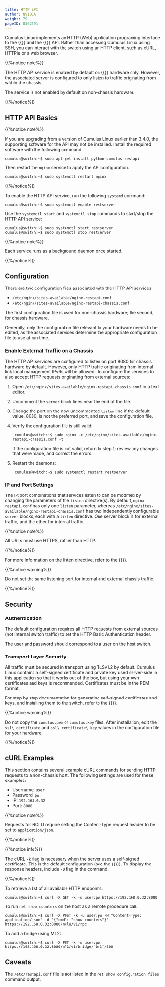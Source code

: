 ```yaml
---
title: HTTP API
author: NVIDIA
weight: 79
pageID: 8362591
---
```

Cumulus Linux implements an HTTP (Web) application programing interface
to the {{<link url="OpenStack-Neutron-ML2-and-Cumulus-Linux" text="OpenStack ML2 driver">}}
and the {{<link url="Network-Command-Line-Utility-NCLU" text="NCLU">}}
API. Rather than accessing Cumulus Linux using SSH, you can interact with the
switch using an HTTP client, such as cURL, HTTPie or a web browser.

{{%notice note%}}

The HTTP API service is enabled by default on {{<exlink url="https://docs.cumulusnetworks.com/chassis/" text="chassis">}} hardware only.
However, the associated server is configured to only listen to traffic
originating from within the chassis.

The service is not enabled by default on non-chassis hardware.

{{%/notice%}}

## HTTP API Basics

{{%notice note%}}

If you are upgrading from a version of Cumulus Linux earlier than 3.4.0,
the supporting software for the API may not be installed. Install the
required software with the following command.

    cumulus@switch:~$ sudo apt-get install python-cumulus-restapi

Then restart the `nginx` service to apply the API configuration.

    cumulus@switch:~$ sudo systemctl restart nginx

{{%/notice%}}

To enable the HTTP API service, run the following `systemd` command:

    cumulus@switch:~$ sudo systemctl enable restserver

Use the `systemctl start` and `systemctl stop` commands to start/stop
the HTTP API service:

    cumulus@switch:~$ sudo systemctl start restserver
    cumulus@switch:~$ sudo systemctl stop restserver

{{%notice note%}}

Each service runs as a background daemon once started.

{{%/notice%}}

## Configuration

There are two configuration files associated with the HTTP API services:

- `/etc/nginx/sites-available/nginx-restapi.conf`
- `/etc/nginx/sites-available/nginx-restapi-chassis.conf`

The first configuration file is used for non-chassis hardware; the
second, for chassis hardware.

Generally, only the configuration file relevant to your hardware needs
to be edited, as the associated services determine the appropriate
configuration file to use at run time.

### Enable External Traffic on a Chassis

The HTTP API services are configured to listen on port 8080 for chassis
hardware by default. However, only HTTP traffic originating from
internal link local management IPv6s will be allowed. To configure the
services to also accept HTTP requests originating from external sources:

1. Open `/etc/nginx/sites-available/nginx-restapi-chassis.conf` in a
   text editor.

2. Uncomment the `server` block lines near the end of the file.

3. Change the port on the now uncommented `listen` line if the default
   value, 8080, is not the preferred port, and save the configuration
   file.

4. Verify the configuration file is still valid:

        cumulus@switch:~$ sudo nginx -c /etc/nginx/sites-available/nginx-restapi-chassis.conf -t

    If the configuration file is not valid, return to step 1; review any
    changes that were made, and correct the errors.

5. Restart the daemons:

        cumulus@switch:~$ sudo systemctl restart restserver

### IP and Port Settings

The IP:port combinations that services listen to can be modified by
changing the parameters of the `listen` directive(s). By default,
`nginx-restapi.conf` has only one `listen` parameter, whereas
`/etc/nginx/sites-available/nginx-restapi-chassis.conf` has two
independently configurable `server` blocks, each with a `listen`
directive. One server block is for external traffic, and the other for
internal traffic.

{{%notice note%}}

All URLs must use HTTPS, rather than HTTP.

{{%/notice%}}

For more information on the listen directive, refer to the
{{<exlink url="https://nginx.org/en/docs/http/ngx_http_core_module.html#listen" text="NGINX documentation">}}.

{{%notice warning%}}

Do not set the same listening port for internal and external chassis
traffic.

{{%/notice%}}

## Security

### Authentication

The default configuration requires all HTTP requests from external
sources (not internal switch traffic) to set the HTTP Basic
Authentication header.

The user and password should correspond to a user on the host switch.

### Transport Layer Security

All traffic must be secured in transport using TLSv1.2 by default. Cumulus Linux contains a self-signed certificate and private key used server-side in this application so that it works out of the box, but using your own certificates and keys is recommended. Certificates must be in the PEM format.

For step by step documentation for generating self-signed certificates and keys, and installing them to the switch, refer to the
{{<exlink url="https://help.ubuntu.com/lts/serverguide/certificates-and-security.html" text="Ubuntu Certificates and Security documentation">}}.

{{%notice warning%}}

Do not copy the `cumulus.pem` or `cumulus.key` files. After
installation, edit the `ssl\_certificate` and `ssl\_certificate\_key`
values in the configuration file for your hardware.

{{%/notice%}}

## cURL Examples

This section contains several example cURL commands for sending HTTP
requests to a non-chassis host. The following settings are used for
these examples:

- Username: `user`
- Password: `pw`
- IP: `192.168.0.32`
- Port: `8080`

{{%notice note%}}

Requests for NCLU require setting the Content-Type request header to be
set to `application/json`.

{{%/notice%}}

{{%notice info%}}

The cURL `-k` flag is necessary when the server uses a self-signed
certificate. This is the default configuration (see the {{<link url="#security" text="Security section">}}). To display the response
headers, include `-D` flag in the command.

{{%/notice%}}

To retrieve a list of all available HTTP endpoints:

    cumulus@switch:~$ curl -X GET -k -u user:pw https://192.168.0.32:8080

To run `net show counters` on the host as a remote procedure call:

    cumulus@switch:~$ curl -X POST -k -u user:pw -H "Content-Type: application/json" -d '{"cmd": "show counters"}' https://192.168.0.32:8080/nclu/v1/rpc

To add a bridge using ML2:

    cumulus@switch:~$ curl -X PUT -k -u user:pw https://192.168.0.32:8080/ml2/v1/bridge/"br1"/200

## Caveats

The `/etc/restapi.conf` file is not listed in the `net show configuration files` command output.
